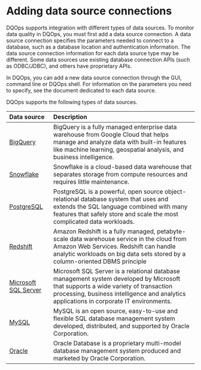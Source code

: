 # Adding data source connections

DQOps supports integration with different types of data sources. To monitor data quality in DQOps, you must first add a data
source connection. A data source connection specifies the parameters needed to connect to a database, such as a database
location and authentication information. The data source connection information for each data source type may be different.
Some data sources use existing database connection APIs (such as ODBC/JDBC), and others have proprietary APIs.

In DQOps, you can add a new data source connection through the GUI, command line or DQOps shell. For information on the 
parameters you need to specify, see the document dedicated to each data source.

DQOps supports the following types of data sources.

| Data source                             | Description                                                                                                                                                                                                                   |
|:----------------------------------------|:------------------------------------------------------------------------------------------------------------------------------------------------------------------------------------------------------------------------------|
| [BigQuery](./bigquery.md)               | BigQuery is a fully managed enterprise data warehouse from Google Cloud that helps manage and analyze data with built-in features like machine learning, geospatial analysis, and business intelligence.                      |
| [Snowflake](./snowflake.md)             | Snowflake is a cloud-based data warehouse that separates storage from compute resources and requires little maintenance.                                                                                                      |
| [PostgreSQL](./postgresql.md)           | PostgreSQL is a powerful, open source object-relational database system that uses and extends the SQL language combined with many features that safely store and scale the most complicated data workloads.                   |
| [Redshift](./redshift.md)               | Amazon Redshift is a fully managed, petabyte-scale data warehouse service in the cloud from Amazon Web Services.  Redshift can handle analytic workloads on big data sets stored by a column-oriented DBMS principle          |
| [Microsoft SQL Server](./sql-server.md) | Microsoft SQL Server is a relational database management system developed by Microsoft that supports a wide variety of transaction processing, business intelligence and analytics applications in corporate IT environments. |
| [MySQL](./mysql.md)                     | MySQL is an open source, easy-to-use and flexible SQL database management system developed, distributed, and supported by Oracle Corporation.                                                                                 |
| [Oracle](./oracle.md)                   | Oracle Database is a proprietary multi-model database management system produced and marketed by Oracle Corporation.                                                                                                          |